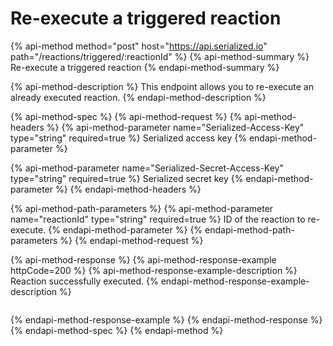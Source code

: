 # Re-execute a triggered reaction

{% api-method method="post" host="https://api.serialized.io" path="/reactions/triggered/:reactionId" %}
{% api-method-summary %}
Re-execute a triggered reaction
{% endapi-method-summary %}

{% api-method-description %}
This endpoint allows you to re-execute an already executed reaction.
{% endapi-method-description %}

{% api-method-spec %}
{% api-method-request %}
{% api-method-headers %}
{% api-method-parameter name="Serialized-Access-Key" type="string" required=true %}
Serialized access key
{% endapi-method-parameter %}

{% api-method-parameter name="Serialized-Secret-Access-Key" type="string" required=true %}
Serialized secret key
{% endapi-method-parameter %}
{% endapi-method-headers %}

{% api-method-path-parameters %}
{% api-method-parameter name="reactionId" type="string" required=true %}
ID of the reaction to re-execute.
{% endapi-method-parameter %}
{% endapi-method-path-parameters %}
{% endapi-method-request %}

{% api-method-response %}
{% api-method-response-example httpCode=200 %}
{% api-method-response-example-description %}
Reaction successfully executed.
{% endapi-method-response-example-description %}

```text

```
{% endapi-method-response-example %}
{% endapi-method-response %}
{% endapi-method-spec %}
{% endapi-method %}

